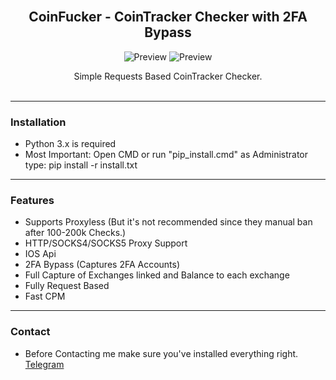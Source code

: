 <div id="top"></div>
<br/>
<div align="center">
  <h2 align="center">CoinFucker - CoinTracker Checker with 2FA Bypass</h3>
        <img src="https://i.imgur.com/ZcEOKms.png" alt="Preview">
        <img src="https://i.imgur.com/24AXXTT.png" alt="Preview">
  

  <p align="center">
    Simple Requests Based CoinTracker Checker.
    <br />
    <br />
  </p>
</div>
  
---------------------------------------
### Installation
* Python 3.x is required
* Most Important:
Open CMD or run "pip_install.cmd" as Administrator
type: pip install -r install.txt

---------------------------------------

### Features
* Supports Proxyless (But it's not recommended since they manual ban after 100-200k Checks.)
* HTTP/SOCKS4/SOCKS5 Proxy Support
* IOS Api
* 2FA Bypass (Captures 2FA Accounts)
* Full Capture of Exchanges linked and Balance to each exchange
* Fully Request Based
* Fast CPM

---------------------------------------

### Contact
* Before Contacting me make sure you've installed everything right.
[Telegram](https://t.me/Kanzuji)
